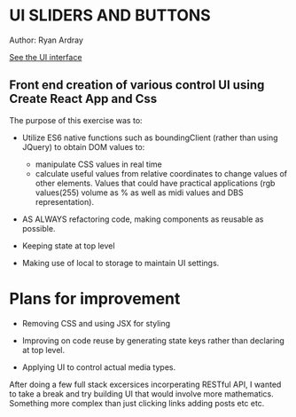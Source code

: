 # UI SLIDERS AND BUTTONS

Author: Ryan Ardray

[See the UI interface](https://quiet-beyond-57373.herokuapp.com)

## Front end creation of various control UI using Create React App and Css

The purpose of this exercise was to:

- Utilize ES6 native functions such as boundingClient (rather than using JQuery) to obtain DOM values to:
  - manipulate CSS values in real time
  - calculate useful values from relative coordinates to change values of other elements. 
    Values that could have practical applications (rgb values(255) volume as % as well as midi values and DBS representation).
 
- AS ALWAYS refactoring code, making components as reusable as possible.

- Keeping state at top level

- Making use of local to storage to maintain UI settings.

# Plans for improvement

- Removing CSS and using JSX for styling

- Improving on code reuse by generating state keys rather than declaring at top level.

- Applying UI to control actual media types.

After doing a few full stack excersices incorperating RESTful API, I wanted to take a break and try building UI that would involve more mathematics.  Something more complex than just clicking links adding posts etc etc.

